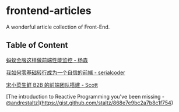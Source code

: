 # frontend-articles
A wonderful article collection of Front-End.

## Table of Content

[蚂蚁金服这样做前端性能监控 - 杨森](https://mp.weixin.qq.com/s/R_c_VrmENogE21pnoCs2hA)

[我如何零基础转行成为一个自信的前端 - serialcoder](https://juejin.im/post/5c75d34851882564965edb23)

[宋小菜生鲜 B2B 的前端团队搭建 - Scott](http://www.10tiao.com/html/293/201806/2651228902/1.html)

[The introduction to Reactive Programming you've been missing - [@andrestaltz](https://twitter.com/andrestaltz)](https://gist.github.com/staltz/868e7e9bc2a7b8c1f754)
